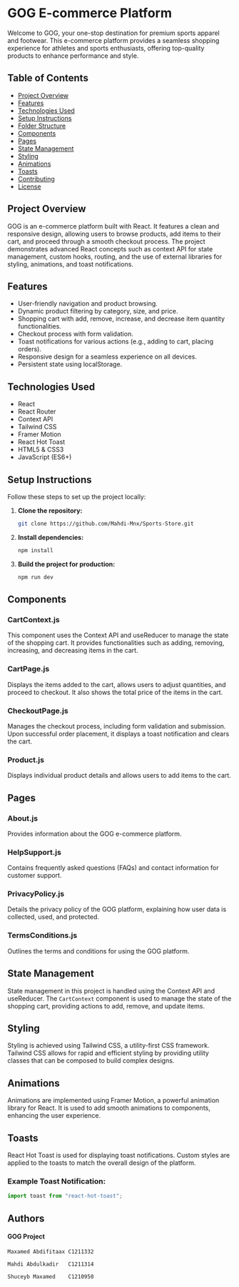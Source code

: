 
# GOG E-commerce Platform

Welcome to GOG, your one-stop destination for premium sports apparel and footwear. This e-commerce platform provides a seamless shopping experience for athletes and sports enthusiasts, offering top-quality products to enhance performance and style.

## Table of Contents
- [Project Overview](#project-overview)
- [Features](#features)
- [Technologies Used](#technologies-used)
- [Setup Instructions](#setup-instructions)
- [Folder Structure](#folder-structure)
- [Components](#components)
- [Pages](#pages)
- [State Management](#state-management)
- [Styling](#styling)
- [Animations](#animations)
- [Toasts](#toasts)
- [Contributing](#contributing)
- [License](#license)

## Project Overview

GOG is an e-commerce platform built with React. It features a clean and responsive design, allowing users to browse products, add items to their cart, and proceed through a smooth checkout process. The project demonstrates advanced React concepts such as context API for state management, custom hooks, routing, and the use of external libraries for styling, animations, and toast notifications.

## Features

- User-friendly navigation and product browsing.
- Dynamic product filtering by category, size, and price.
- Shopping cart with add, remove, increase, and decrease item quantity functionalities.
- Checkout process with form validation.
- Toast notifications for various actions (e.g., adding to cart, placing orders).
- Responsive design for a seamless experience on all devices.
- Persistent state using localStorage.

## Technologies Used

- React
- React Router
- Context API
- Tailwind CSS
- Framer Motion
- React Hot Toast
- HTML5 & CSS3
- JavaScript (ES6+)

## Setup Instructions

Follow these steps to set up the project locally:

1. **Clone the repository:**
    ```bash
    git clone https://github.com/Mahdi-Mnx/Sports-Store.git
    ```

2. **Install dependencies:**
    ```bash
    npm install
    ```

3. **Build the project for production:**
    ```bash
    npm run dev
    ```


## Components

### CartContext.js
This component uses the Context API and useReducer to manage the state of the shopping cart. It provides functionalities such as adding, removing, increasing, and decreasing items in the cart.

### CartPage.js
Displays the items added to the cart, allows users to adjust quantities, and proceed to checkout. It also shows the total price of the items in the cart.

### CheckoutPage.js
Manages the checkout process, including form validation and submission. Upon successful order placement, it displays a toast notification and clears the cart.

### Product.js
Displays individual product details and allows users to add items to the cart.

## Pages

### About.js
Provides information about the GOG e-commerce platform.

### HelpSupport.js
Contains frequently asked questions (FAQs) and contact information for customer support.

### PrivacyPolicy.js
Details the privacy policy of the GOG platform, explaining how user data is collected, used, and protected.

### TermsConditions.js
Outlines the terms and conditions for using the GOG platform.

## State Management

State management in this project is handled using the Context API and useReducer. The `CartContext` component is used to manage the state of the shopping cart, providing actions to add, remove, and update items.

## Styling

Styling is achieved using Tailwind CSS, a utility-first CSS framework. Tailwind CSS allows for rapid and efficient styling by providing utility classes that can be composed to build complex designs.

## Animations

Animations are implemented using Framer Motion, a powerful animation library for React. It is used to add smooth animations to components, enhancing the user experience.

## Toasts

React Hot Toast is used for displaying toast notifications. Custom styles are applied to the toasts to match the overall design of the platform.

### Example Toast Notification:

```javascript
import toast from "react-hot-toast";
```



## Authors
#### GOG Project
```
Maxamed Abdifitaax C1211332
```
```
Mahdi Abdulkadir   C1211314
```
```
Shuceyb Maxamed    C1210950
```
